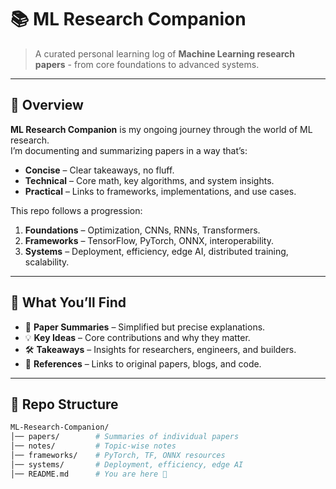 

# 📚 ML Research Companion  

> A curated personal learning log of **Machine Learning research papers** - from core foundations to advanced systems.  

---

## 🚀 Overview  
**ML Research Companion** is my ongoing journey through the world of ML research.  
I’m documenting and summarizing papers in a way that’s:  
- **Concise** – Clear takeaways, no fluff.  
- **Technical** – Core math, key algorithms, and system insights.  
- **Practical** – Links to frameworks, implementations, and use cases.  

This repo follows a progression:  
1. **Foundations** – Optimization, CNNs, RNNs, Transformers.  
2. **Frameworks** – TensorFlow, PyTorch, ONNX, interoperability.  
3. **Systems** – Deployment, efficiency, edge AI, distributed training, scalability.  

---

## 📝 What You’ll Find  
- 📄 **Paper Summaries** – Simplified but precise explanations.  
- 💡 **Key Ideas** – Core contributions and why they matter.  
- 🛠 **Takeaways** – Insights for researchers, engineers, and builders.  
- 🔗 **References** – Links to original papers, blogs, and code.  

---

## 📂 Repo Structure  
```bash
ML-Research-Companion/
│── papers/        # Summaries of individual papers
│── notes/         # Topic-wise notes
│── frameworks/    # PyTorch, TF, ONNX resources
│── systems/       # Deployment, efficiency, edge AI
│── README.md      # You are here 🚀
